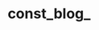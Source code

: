 ---
layout: home
home: true

# 官方文档相关配置：https://vitepress.dev/reference/default-theme-home-page
title: const_blog_
titleTemplate: Hi，终于等到你
editLink: true
lastUpdated: true

hero:
    name: const
    text: Stay foolish, Stay hungry.
    tagline: /斜杠青年/人间清醒/工具控/
    image:
        # 首页右边的图片
        src: /avatar.png
        # 图片的描述
        alt: avatar
    # 按钮相关
    actions:
    - theme: brand
      text: 进入主页
      link: /column/views/guide
    - theme: alt
      text: 个人成长
      link: /column/Growing/
# 按钮下方的描述
features:
  - icon: ⚡
    title: 算法学习
    details: algo learn
    link: /articel/算法/
  - icon: 🧩
    title: 计算机基础
    details: 计算机基础
    link: /docs
  - icon: 📕
    title: 总结
    details: 是个平平无奇但是又很热爱学习的斜杆青年。
    link: /column/views/guide
---
